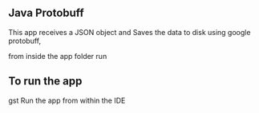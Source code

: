 **Java Protobuff**
--------------
This app receives a JSON object and Saves the data to disk using google protobuff,

from inside the app folder run

To run the app
----------------

gst
Run the app from within the IDE

